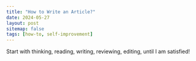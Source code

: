 ```yaml
---
title: "How to Write an Article?"
date: 2024-05-27
layout: post
sitemap: false
tags: [how-to, self-improvement]
---
```


Start with thinking, reading, writing, reviewing, editing, until I am satisfied!

